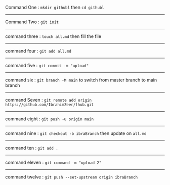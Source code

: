 Command One : `mkdir githubl` then `cd githubl`

---
Command Two : `git init`

--- 
command three : `touch all.md` then fill the file

---
command four : `git add all.md`

---
command five : `git commit -m "upload"`

---
command six : `git branch -M main` to switch from master branch to main branch

---
command Seven : `git remote add origin https://github.com/IbrahimZeer/lhub.git`

---
command eight : `git push -u origin main`

---
command nine : `git checkout -b ibraBranch` then update on `all.md`

---
command ten : `git add .`

---
command eleven : `git command -m "upload 2"`

---
command twelve : `git push --set-upstream origin ibraBranch`